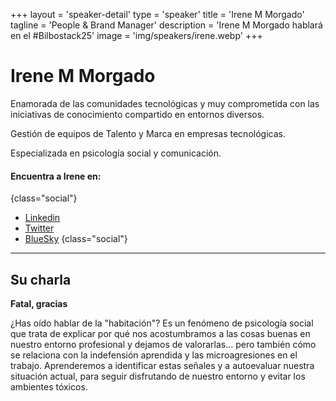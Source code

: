 +++
layout = 'speaker-detail'
type = 'speaker'
title = 'Irene M Morgado'
tagline = 'People & Brand Manager'
description = 'Irene M Morgado hablará en el #Bilbostack25'
image = 'img/speakers/irene.webp'
+++

# Irene M Morgado

Enamorada de las comunidades tecnológicas y muy comprometida con las iniciativas de conocimiento compartido en entornos diversos.

Gestión de equipos de Talento y Marca en empresas tecnológicas.

Especializada en psicología social y comunicación.

#### Encuentra a Irene en:

{class="social"}

- [Linkedin](https://www.linkedin.com/in/irenemmorgado/)
- [Twitter](https://x.com/IrnMM)
- [BlueSky](https://bsky.app/profile/irnmm.bsky.social)
  {class="social"}

---  

## Su charla
**Fatal, gracias**

¿Has oído hablar de la "habitación"? Es un fenómeno de psicología social que trata de explicar por qué nos acostumbramos a las cosas buenas en nuestro entorno profesional y dejamos de valorarlas... pero también cómo se relaciona con la indefensión aprendida y las microagresiones en el trabajo. Aprenderemos a identificar estas señales y a autoevaluar nuestra situación actual, para seguir disfrutando de nuestro entorno y evitar los ambientes tóxicos.
